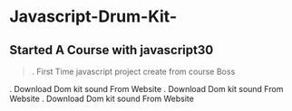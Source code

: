 # Javascript-Drum-Kit-
## Started A Course with javascript30 
> . First Time javascript project create from course Boss

. Download Dom kit sound From Website
. Download Dom kit sound From Website
. Download Dom kit sound From Website

